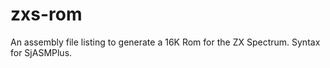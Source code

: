 # zxs-rom

An assembly file listing to generate a 16K Rom for the ZX Spectrum. Syntax for SjASMPlus.
